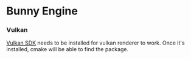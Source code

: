 # Bunny Engine

### Vulkan

[Vulkan SDK](https://vulkan.lunarg.com/sdk/home) needs to be installed for vulkan renderer to work. Once it's installed, cmake will be able to find the package.
